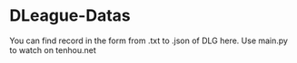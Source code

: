 # DLeague-Datas
You can find record in the form from .txt to .json of DLG here. 
Use main.py to watch on tenhou.net

